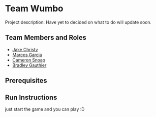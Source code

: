 # Team Wumbo

Project description: Have yet to decided on what to do will update soon. 

## Team Members and Roles

* [Jake Christy](https://github.com/christyJC/CIS350-HW2-Christy.git)
* [Marcos Garcia](https://github.com/garciam0415/CIS350-HW2-Garcia.git)
* [Cameron Snoap](https://github.com/snoapca/CIS350-HW2--Snoap-.git)
* [Bradley Gauthier](https://github.com/Bradschmad/CIS350-HW2-Gauthier)

## Prerequisites

## Run Instructions
just start the game and you can play :D

